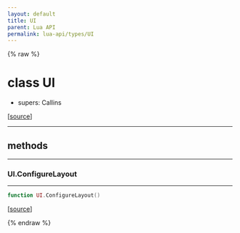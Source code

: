 ```yaml
---
layout: default
title: UI
parent: Lua API
permalink: lua-api/types/UI
---
```


{% raw %}

# class UI


- supers: Callins




[<a href="https://github.com/beyond-all-reason/RecoilEngine/blob/b29554ca8a91605fa235eafe60ad740783359665/rts/Lua/LuaUI.cpp#L68-L71" target="_blank">source</a>]







---

## methods
---

### UI.ConfigureLayout
---
```lua
function UI.ConfigureLayout()
```





[<a href="https://github.com/beyond-all-reason/RecoilEngine/blob/b29554ca8a91605fa235eafe60ad740783359665/rts/Lua/LuaUI.cpp#L289-L291" target="_blank">source</a>]












{% endraw %}